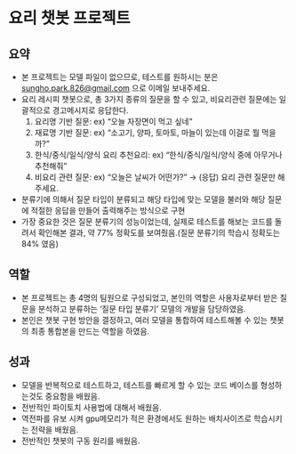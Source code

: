 # 요리 챗봇 프로젝트

## 요약
- 본 프로젝트는 모델 파일이 없으므로, 테스트를 원하시는 분은 sungho.park.826@gmail.com 으로 이메일 보내주세요.
- 요리 레시피 챗봇으로, 총 3가지 종류의 질문을 할 수 있고, 비요리관련 질문에는 일괄적으로 경고메시지로 응답한다.
    1. 요리명 기반 질문:  ex) “오늘 자장면이 먹고 싶네”
    2. 재료명 기반 질문:  ex) “소고기, 양파, 토마토, 마늘이 있는데 이걸로 뭘 먹을까?”
    3. 한식/중식/일식/양식 요리 추천요리:  ex) “한식/중식/일식/양식 중에 아무거나 추천해줘”
    4. 비요리 관련 질문:  ex)  “오늘은 날씨가 어떤가?” → (응답) 요리 관련 질문만 해주세요.
- 분류기에 의해서 질문 타입이 분류되고 해당 타입에 맞는 모델을 불러와 해당 질문에 적절한 응답을 만들어 출력해주는 방식으로 구현
- 가장 중요한 것은 질문 분류기의 성능이었는데, 실제로 테스트를 해보는 코드를 돌려서 확인해본 결과, 약 77% 정확도를 보여줬음.(질문 분류기의 학습시 정확도는 84% 였음)

## 역할
- 본 프로젝트는 총 4명의 팀원으로 구성되었고, 본인의 역할은 사용자로부터 받은 질문을 분석하고 분류하는 ‘질문 타입 분류기’ 모델의 개발을 담당하였음.
- 본인은 챗봇 구현 방안을 결정하고, 여러 모델을 통합하여 테스트해볼 수 있는 챗봇의 최종 통합본을 만드는 역할을 하였음.

## 성과
- 모델을 반복적으로 테스트하고, 테스트를 빠르게 할 수 있는 코드 베이스를 형성하는것도 중요함을 배웠음.
- 전반적인 파이토치 사용법에 대해서 배웠음.
- 역전파를 유보 시켜 gpu메모리가 적은 환경에서도 원하는 배치사이즈로 학습시키는 전략을 배웠음.
- 전반적인 챗봇의 구동 원리를 배웠음.

